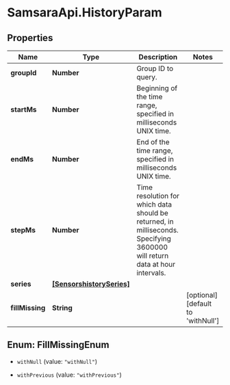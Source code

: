 # SamsaraApi.HistoryParam

## Properties
Name | Type | Description | Notes
------------ | ------------- | ------------- | -------------
**groupId** | **Number** | Group ID to query. | 
**startMs** | **Number** | Beginning of the time range, specified in milliseconds UNIX time. | 
**endMs** | **Number** | End of the time range, specified in milliseconds UNIX time. | 
**stepMs** | **Number** | Time resolution for which data should be returned, in milliseconds. Specifying 3600000 will return data at hour intervals. | 
**series** | [**[SensorshistorySeries]**](SensorshistorySeries.md) |  | 
**fillMissing** | **String** |  | [optional] [default to &#39;withNull&#39;]


<a name="FillMissingEnum"></a>
## Enum: FillMissingEnum


* `withNull` (value: `"withNull"`)

* `withPrevious` (value: `"withPrevious"`)




